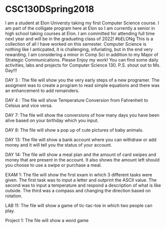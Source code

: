 # CSC130DSpring2018
I am a student at Elon Universty taking my first Computer Science course. 
I am part of the colligate program here at Elon so I am currently a senior in high school taking courses at Elon. I am committed for attending full time next year and will be in the graduating class of 2022! #bELONg 
This is a collection of all I have worked on this semester. 
Computer Science is nothing like I anticpated, it is challenging, infuriating, but in the end very rewarding. 
I am considering a minor in Comp Sci in addition to my Major of Strategic Communications. 
Please Enjoy my work! You can find some daily activities, labs and projects for Computer Science 130. 
P.S. shout out to Ms. Day!!!

DAY 3 :
The file will show you the very early steps of a new programer. The assigment was to create a program to read simple equations and there was an enhancement to add remainders. 

DAY 4 :
The file will show Temperature Conversion from Fahrenheit to Celsius and vice versa. 

DAY 7: 
The file will show the conversions of how many days you have been alive based on your birthday which you input. 

DAY 8: 
The file will show a pop up of cute pictures of baby animals. 

DAY 13: 
The file will show a bank account where you can withdraw or add money and it will tell you the status of your account. 

DAY 14: 
The file will show a meal plan and the amount of card swipes and money that are present in the account. It also shows the amount left should you choose to use a swipe or purchase a meal. 

EXAM 1: 
The file will show the first exam in which 3 different tasks were given. The first task was to input a letter and outprint the ASCII value. The second was to input a temperature and respond a description of what is like outside. The third was a compass and changing the direction based on rotation. 

LAB 11: 
The file will show a game of tic-tac-toe in which two people can play. 


Project 1: 
The file will show a word game 

